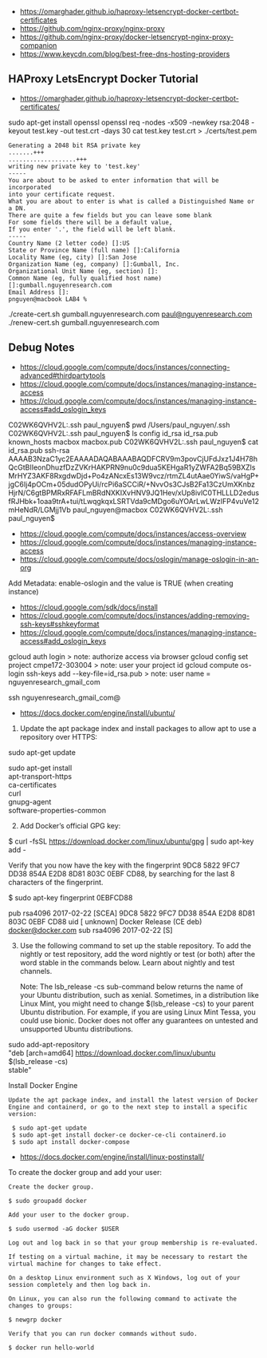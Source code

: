 * https://omarghader.github.io/haproxy-letsencrypt-docker-certbot-certificates
* https://github.com/nginx-proxy/nginx-proxy
* https://github.com/nginx-proxy/docker-letsencrypt-nginx-proxy-companion
* https://www.keycdn.com/blog/best-free-dns-hosting-providers


## HAProxy LetsEncrypt Docker Tutorial

* https://omarghader.github.io/haproxy-letsencrypt-docker-certbot-certificates/

sudo apt-get install openssl 
openssl req -nodes -x509 -newkey rsa:2048 -keyout test.key -out test.crt -days 30
cat test.key test.crt > ./certs/test.pem

```
Generating a 2048 bit RSA private key
.......+++
...................+++
writing new private key to 'test.key'
-----
You are about to be asked to enter information that will be incorporated
into your certificate request.
What you are about to enter is what is called a Distinguished Name or a DN.
There are quite a few fields but you can leave some blank
For some fields there will be a default value,
If you enter '.', the field will be left blank.
-----
Country Name (2 letter code) []:US
State or Province Name (full name) []:California
Locality Name (eg, city) []:San Jose
Organization Name (eg, company) []:Gumball, Inc.
Organizational Unit Name (eg, section) []:
Common Name (eg, fully qualified host name) []:gumball.nguyenresearch.com
Email Address []:
pnguyen@macbook LAB4 % 
```

./create-cert.sh gumball.nguyenresearch.com paul@nguyenresearch.com  
./renew-cert.sh gumball.nguyenresearch.com   


## Debug Notes

* https://cloud.google.com/compute/docs/instances/connecting-advanced#thirdpartytools
* https://cloud.google.com/compute/docs/instances/managing-instance-access
* https://cloud.google.com/compute/docs/instances/managing-instance-access#add_oslogin_keys

C02WK6QVHV2L:.ssh paul_nguyen$ pwd
/Users/paul_nguyen/.ssh
C02WK6QVHV2L:.ssh paul_nguyen$ ls
config		id_rsa		id_rsa.pub	known_hosts	macbox		macbox.pub
C02WK6QVHV2L:.ssh paul_nguyen$ cat id_rsa.pub 
ssh-rsa AAAAB3NzaC1yc2EAAAADAQABAAABAQDFCRV9m3povCjUFdJxz1J4H78hQcGtBIIeonDhuzfDzZVKrHAKPRN9nu0c9dua5KEHgaR1yZWFA2Bq59BXZlsMrHYZ3AKF8RxgdwDjd+Po4zANcxEs13W9vcz/rtmZL4utAae0YiwS/vaHgP+jgC6Ij4pOCm+05dudOPyUi/rcPi6aSCCiR/+NvvOs3CJsB2Fa13CzUmXKnbzHjrN/C6gtBPMRxRFAFLmBRdNXKIXvHNV9JQ1Hev/xUp8ivlC0THLLLD2edusfRJHbk+1oaa9trA+tui/tLwqgkqxLSRTVda9cMDgo6uYOArLwLWzIFP4vuVe12mHeNdR/LGMjj1Vb paul_nguyen@macbox
C02WK6QVHV2L:.ssh paul_nguyen$ 


* https://cloud.google.com/compute/docs/instances/access-overview
* https://cloud.google.com/compute/docs/instances/managing-instance-access
* https://cloud.google.com/compute/docs/oslogin/manage-oslogin-in-an-org

Add Metadata: enable-oslogin and the value is TRUE (when creating instance)

* https://cloud.google.com/sdk/docs/install
* https://cloud.google.com/compute/docs/instances/adding-removing-ssh-keys#sshkeyformat
* https://cloud.google.com/compute/docs/instances/managing-instance-access#add_oslogin_keys

gcloud auth login
    > note: authorize access via browser
gcloud config set project cmpe172-303004 
    > note: user your project id
gcloud compute os-login ssh-keys add --key-file=id_rsa.pub
    > note: user name =  nguyenresearch_gmail_com

ssh nguyenresearch_gmail_com@<host>



* https://docs.docker.com/engine/install/ubuntu/

1. Update the apt package index and install packages to allow apt to use a repository over HTTPS:

sudo apt-get update

sudo apt-get install \
    apt-transport-https \
    ca-certificates \
    curl \
    gnupg-agent \
    software-properties-common



2. Add Docker’s official GPG key:

$ curl -fsSL https://download.docker.com/linux/ubuntu/gpg | sudo apt-key add -

Verify that you now have the key with the fingerprint 9DC8 5822 9FC7 DD38 854A  E2D8 8D81 803C 0EBF CD88, by searching for the last 8 characters of the fingerprint.

$ sudo apt-key fingerprint 0EBFCD88

pub   rsa4096 2017-02-22 [SCEA]
      9DC8 5822 9FC7 DD38 854A  E2D8 8D81 803C 0EBF CD88
uid           [ unknown] Docker Release (CE deb) <docker@docker.com>
sub   rsa4096 2017-02-22 [S]

3. Use the following command to set up the stable repository. To add the nightly or test repository, add the word nightly or test (or both) after the word stable in the commands below. Learn about nightly and test channels.

    Note: The lsb_release -cs sub-command below returns the name of your Ubuntu distribution, such as xenial. Sometimes, in a distribution like Linux Mint, you might need to change $(lsb_release -cs) to your parent Ubuntu distribution. For example, if you are using Linux Mint Tessa, you could use bionic. Docker does not offer any guarantees on untested and unsupported Ubuntu distributions.

sudo add-apt-repository \
   "deb [arch=amd64] https://download.docker.com/linux/ubuntu \
   $(lsb_release -cs) \
   stable"


 Install Docker Engine

    Update the apt package index, and install the latest version of Docker Engine and containerd, or go to the next step to install a specific version:

     $ sudo apt-get update
     $ sudo apt-get install docker-ce docker-ce-cli containerd.io
     $ sudo apt install docker-compose


* https://docs.docker.com/engine/install/linux-postinstall/

To create the docker group and add your user:

    Create the docker group.

    $ sudo groupadd docker

    Add your user to the docker group.

    $ sudo usermod -aG docker $USER

    Log out and log back in so that your group membership is re-evaluated.

    If testing on a virtual machine, it may be necessary to restart the virtual machine for changes to take effect.

    On a desktop Linux environment such as X Windows, log out of your session completely and then log back in.

    On Linux, you can also run the following command to activate the changes to groups:

    $ newgrp docker 

    Verify that you can run docker commands without sudo.

    $ docker run hello-world






